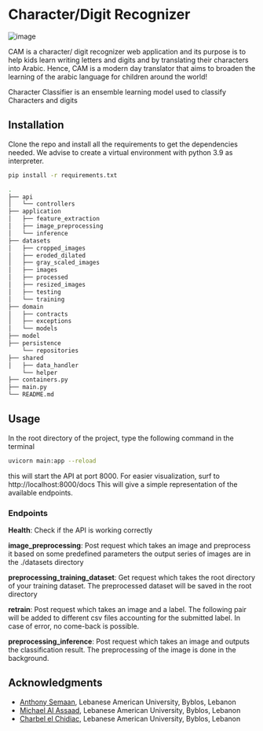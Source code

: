 # Character/Digit Recognizer

![image](https://user-images.githubusercontent.com/92089618/198839952-7636aeda-f613-4133-b25d-f0815a59cf9f.png)

CAM is a character/ digit recognizer web application and its purpose is to help kids learn writing letters and digits and by translating their characters into Arabic.
Hence, CAM is a modern day translator that aims to broaden the learning of the arabic language for children around the world!

Character Classifier is an ensemble learning model used to classify Characters and digits


## Installation

Clone the repo and install all the requirements to get the dependencies needed.
We advise to create a virtual environment with python 3.9 as interpreter.

```bash
pip install -r requirements.txt
```
```bash
.
├── api
│   └── controllers
├── application
│   ├── feature_extraction
│   ├── image_preprocessing
│   └── inference
├── datasets
│   ├── cropped_images
│   ├── eroded_dilated
│   ├── gray_scaled_images
│   ├── images
│   ├── processed
│   ├── resized_images
│   ├── testing
│   └── training
├── domain
│   ├── contracts
│   ├── exceptions
│   └── models
├── model
├── persistence
    └── repositories
├── shared
│   ├── data_handler
    └── helper
├── containers.py
├── main.py
└── README.md
```
## Usage

In the root directory of the project, type the following command in the terminal

```bash
uvicorn main:app --reload
```

this will start the API at port 8000. For easier visualization, surf to http://localhost:8000/docs
This will give a simple representation of the available endpoints.

### Endpoints

**Health**: Check if the API is working correctly

**image_preprocessing**: Post request which takes an image and preprocess it based on some predefined parameters
the output series of images are in the ./datasets directory

**preprocessing_training_dataset**: Get request which takes the root directory of your training dataset. The
preprocessed dataset will be saved in the root directory

**retrain**: Post request which takes an image and a label. The following pair will be added to different csv files
accounting for the submitted label. In case of error, no come-back is possible.

**preprocessing_inference**: Post request which takes an image and outputs the classification result.
The preprocessing of the image is done in the background.

## Acknowledgments

- [Anthony Semaan](https://github.com/anthonySemaan01), Lebanese American University, Byblos, Lebanon
- [Michael Al Assaad](https://github.com/michaelalassaad), Lebanese American University, Byblos, Lebanon
- [Charbel el Chidiac](https://github.com/charbelc15), Lebanese American University, Byblos, Lebanon


